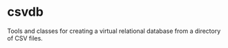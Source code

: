# csvdb

Tools and classes for creating a virtual relational database from a directory of CSV files.

